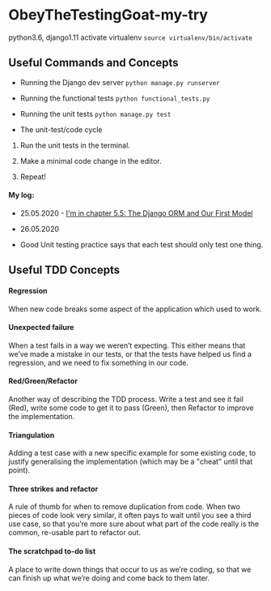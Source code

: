 # ObeyTheTestingGoat-my-try

python3.6, django1.11
activate virtualenv `source virtualenv/bin/activate`


## Useful Commands and Concepts

- Running the Django dev server
  `python manage.py runserver`

- Running the functional tests
  `python functional_tests.py`

- Running the unit tests
  `python manage.py test`

- The unit-test/code cycle

1. Run the unit tests in the terminal.

2. Make a minimal code change in the editor.

3. Repeat!

#### My log:

- 25.05.2020 - [I'm in chapter 5.5: The Django ORM and Our First Model](https://www.obeythetestinggoat.com/book/chapter_post_and_database.html#_the_django_orm_and_our_first_model)

- 26.05.2020

* Good Unit testing practice says that each test should only test one thing.

## Useful TDD Concepts

#### Regression

When new code breaks some aspect of the application which used to work.

#### Unexpected failure

When a test fails in a way we weren’t expecting. This either means that we’ve made a mistake in our tests, or that the tests have helped us find a regression, and we need to fix something in our code.

#### Red/Green/Refactor

Another way of describing the TDD process. Write a test and see it fail (Red), write some code to get it to pass (Green), then Refactor to improve the implementation.

#### Triangulation

Adding a test case with a new specific example for some existing code, to justify generalising the implementation (which may be a "cheat" until that point).

#### Three strikes and refactor

A rule of thumb for when to remove duplication from code. When two pieces of code look very similar, it often pays to wait until you see a third use case, so that you’re more sure about what part of the code really is the common, re-usable part to refactor out.

#### The scratchpad to-do list

A place to write down things that occur to us as we’re coding, so that we can finish up what we’re doing and come back to them later.
